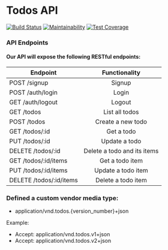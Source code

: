 # Todos API

[![Build Status](https://travis-ci.org/tulenkovR/Todos.svg?branch=master)](https://travis-ci.org/tulenkovR/Todos)
[![Maintainability](https://api.codeclimate.com/v1/badges/8d4fc121874ef9e2608a/maintainability)](https://codeclimate.com/github/tulenkovR/Todos/maintainability)
[![Test Coverage](https://api.codeclimate.com/v1/badges/8d4fc121874ef9e2608a/test_coverage)](https://codeclimate.com/github/tulenkovR/Todos/test_coverage)

### API Endpoints
#### Our API will expose the following RESTful endpoints:

|       Endpoint	      |       Functionality        |
| ----------------------- |:--------------------------:| 
| POST /signup            | Signup                     |
| POST /auth/login        | Login                      |
| GET /auth/logout        | Logout                     |
| GET /todos	          | List all todos             |
| POST /todos	          | Create a new todo          |
| GET /todos/:id	      | Get a todo                 |
| PUT /todos/:id	      | Update a todo              |
| DELETE /todos/:id	      | Delete a todo and its items|
| GET /todos/:id/items	  | Get a todo item            |
| PUT /todos/:id/items	  | Update a todo item         |
| DELETE /todos/:id/items | Delete a todo item         |

### Defined a custom vendor media type: 
- application/vnd.todos.{version_number}+json 

Example: 
- Accept: application/vnd.todos.v1+json 
- Accept: application/vnd.todos.v2+json 

